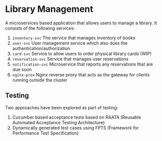 # Library Management

A microservices based application that allows users to manage a library. It consists of the following services:

1. `inventory-svc` The service that manages inventory of books
2. `user-svc` User management service which also does the authentication/authorization
3. `card-svc` Service to allow users to order physical library cards (WIP)
4. `reservation-svc` Service that manages user reservations
5. `notification-svc` Microservice that reports any reservations that are due soon
6. `nginx-prox` Nginx reverse proxy that acts as the gateway for clients running outside the cluster

## Testing

Two approaches have been explored as part of testing:

1. Cucumber based acceptance tests based on RAATA (Reusable Automated Acceptance Testing Architecture)
2. Dynamically generated test cases using FPTS (Framework for Performance Test Specification)